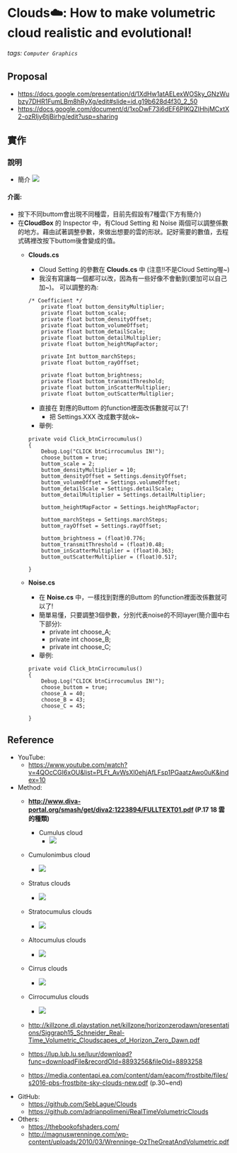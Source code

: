 # Clouds☁️: How to make volumetric cloud realistic and evolutional!
###### tags: `Computer Graphics`
## Proposal
* https://docs.google.com/presentation/d/1XdHw1atAELexWOSky_GNzWubzy7DHR1FumLBm8hRyXg/edit#slide=id.g19b628d4f30_2_50
* https://docs.google.com/document/d/1xoDwF73i6dEF6PIKQZIHhjMCxtX2-ozRIjy6tjBirhg/edit?usp=sharing

## 實作

### 說明
* 簡介
	![](https://i.imgur.com/47vTUYQ.png)


#### 介面: 
* 按下不同buttom會出現不同種雲，目前先假設有7種雲(下方有簡介)
* 在**CloudBox** 的 Inspector 中，有Cloud Setting 和 Noise 兩個可以調整係數的地方。藉由試著調整參數，來做出想要的雲的形狀。記好需要的數值，去程式碼裡改按下buttom後會變成的值。
	* **Clouds.cs**
		* Cloud Setting 的參數在 **Clouds.cs** 中 (注意!!不是Cloud Setting喔~)
		* 我沒有寫讓每一個都可以改，因為有一些好像不會動到(要加可以自己加~)。
			可以調整的為:
		```
		/* Coefficient */
			private float buttom_densityMultiplier;
			private float buttom_scale;
			private float buttom_densityOffset;
			private float buttom_volumeOffset;
			private float buttom_detailScale;
			private float buttom_detailMultiplier;
			private float buttom_heightMapFactor;

			private Int buttom_marchSteps;
			private float buttom_rayOffset;

			private float buttom_brightness;
			private float buttom_transmitThreshold;
			private float buttom_inScatterMultiplier;
			private float buttom_outScatterMultiplier;
		```
		* 直接在 對應的Buttom 的function裡面改係數就可以了!
			* 把 Settings.XXX 改成數字就ok~
		* 舉例:
		```
		private void Click_btnCirrocumulus()
		{
			Debug.Log("CLICK btnCirrocumulus IN!");
			choose_buttom = true;
			buttom_scale = 2;
			buttom_densityMultiplier = 10;
			buttom_densityOffset = Settings.densityOffset;
			buttom_volumeOffset = Settings.volumeOffset;
			buttom_detailScale = Settings.detailScale;
			buttom_detailMultiplier = Settings.detailMultiplier;

			buttom_heightMapFactor = Settings.heightMapFactor;

			buttom_marchSteps = Settings.marchSteps;
			buttom_rayOffset = Settings.rayOffset;

			buttom_brightness = (float)0.776;
			buttom_transmitThreshold = (float)0.48;
			buttom_inScatterMultiplier = (float)0.363;
			buttom_outScatterMultiplier = (float)0.517;

		}
		``` 
			
	* **Noise.cs**
		* 在 **Noise.cs** 中，一樣找到對應的Buttom 的function裡面改係數就可以了!
		* 簡單易懂，只要調整3個參數，分別代表noise的不同layer(簡介圖中右下部分):
			* private int choose_A;
    		* private int choose_B;
    		* private int choose_C;
    	* 舉例: 
    	```
		private void Click_btnCirrocumulus()
		{
			Debug.Log("CLICK btnCirrocumulus IN!");
			choose_buttom = true;
			choose_A = 40;
			choose_B = 43;
			choose_C = 45;

		}
		```
    	
	




## Reference
* YouTube:
    * https://www.youtube.com/watch?v=4QOcCGI6xOU&list=PLFt_AvWsXl0ehjAfLFsp1PGaatzAwo0uK&index=10
* Method:
    * **http://www.diva-portal.org/smash/get/diva2:1223894/FULLTEXT01.pdf (P.17 18 雲的種類)**
    	* Cumulus cloud 
    		* ![](https://i.imgur.com/KNZxxJz.png)

	* Cumulonimbus cloud 
		* ![](https://i.imgur.com/sUvz4ce.png)

	* Stratus clouds 
		* ![](https://i.imgur.com/R17ZF8l.png)

	* Stratocumulus clouds
		* ![](https://i.imgur.com/5QLpkyl.png)

	* Altocumulus clouds
		* ![](https://i.imgur.com/jnzdQ6p.png)

	* Cirrus clouds 
		* ![](https://i.imgur.com/pzT6GPK.png)
	* Cirrocumulus clouds 
		* ![](https://i.imgur.com/wCxaAdF.png)
    * http://killzone.dl.playstation.net/killzone/horizonzerodawn/presentations/Siggraph15_Schneider_Real-Time_Volumetric_Cloudscapes_of_Horizon_Zero_Dawn.pdf 
    * https://lup.lub.lu.se/luur/download?func=downloadFile&recordOId=8893256&fileOId=8893258
    * https://media.contentapi.ea.com/content/dam/eacom/frostbite/files/s2016-pbs-frostbite-sky-clouds-new.pdf (p.30~end)
* GitHub:
    * https://github.com/SebLague/Clouds 
    * https://github.com/adrianpolimeni/RealTimeVolumetricClouds 
* Others:
    * https://thebookofshaders.com/
    * http://magnuswrenninge.com/wp-content/uploads/2010/03/Wrenninge-OzTheGreatAndVolumetric.pdf
